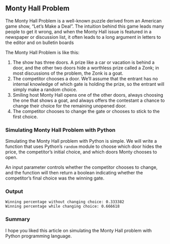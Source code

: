 ## Monty Hall Problem

The Monty Hall Problem is a well-known puzzle derived from an American game show, “Let’s Make a Deal”. The intuition behind this game leads many people to get it wrong, and when the Monty Hall issue is featured in a newspaper or discussion list, it often leads to a long argument in letters to the editor and on bulletin boards

The Monty Hall Problem is like this:
 1. The show has three doors. A prize like a car or vacation is behind a door, and the other two doors hide a worthless prize called a Zonk; in most discussions of the problem, the Zonk is a goat.
 2. The competitor chooses a door. We’ll assume that the entrant has no internal knowledge of which gate is holding the prize, so the entrant will simply make a random choice.
 3. Smiling host Monty Hall opens one of the other doors, always choosing the one that shows a goat, and always offers the contestant a chance to change their choice for the remaining unopened door.
 4. The competitor chooses to change the gate or chooses to stick to the first choice.

### Simulating Monty Hall Problem with Python

Simulating the Monty Hall problem with Python is simple. We will write a function that uses Python’s `random` module to choose which door hides the price, the competitor’s initial choice, and which doors Monty chooses to open.

An input parameter controls whether the competitor chooses to change, and the function will then return a boolean indicating whether the competitor’s final choice was the winning gate.

### Output

```
Winning percentage without changing choice: 0.333382
Winning percentage while changing choice: 0.666618
```

### Summary

I hope you liked this article on simulating the Monty Hall problem with Python programming language.
